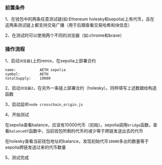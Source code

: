 ###  前置条件

1、在钱包中的两条任意测试链(如:Ethereum holesky和sepolia)上有代币，且在这两条测试链上都支持交易广播（用于后期查看交易哈希和块信息）

2、在测试时可以使用两个不同的浏览器（如:chrome和brave）


###  操作流程

1、启动`浏览器1`上的remix，在sepolia上部署合约

```
name:			AETH sepolia
symbol:			AETH
totalSupply:	10000
```

2、启动`浏览器2`，在另外一条链上部署合约（holesky）。同样填写上述数据给构造函数

3、启动监听`node crosschain_origin.js`

4、开始测试

在sepolia查看balance，应该有10000代币（初始）。sepolia调用`bridge`函数，查看`balanceOf`函数中，当前钱包所剩的代币的减少等于跨链发送出去的代币

在holesky查看当前钱包地址的balance，发现初始代币`10000`多出的数量等于sepolia跨链发送过来的代币数量

5、测试完成
